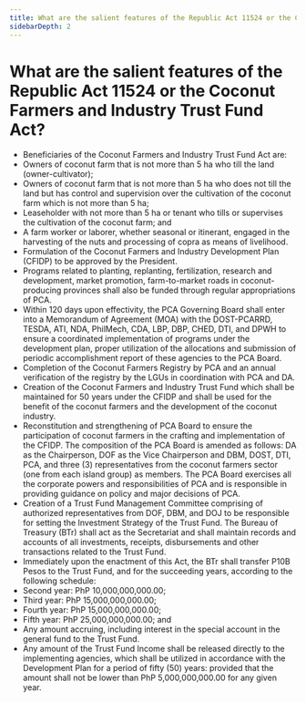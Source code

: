 ```yaml
---
title: What are the salient features of the Republic Act 11524 or the Coconut Farmers and Industry Trust Fund Act?
sidebarDepth: 2
---
```


# What are the salient features of the Republic Act 11524 or the Coconut Farmers and Industry Trust Fund Act?


 - Beneficiaries of the Coconut Farmers and Industry Trust Fund Act are:
 - Owners of coconut farm that is not more than 5 ha who till the land (owner-cultivator);
 - Owners of coconut farm that is not more than 5 ha who does not till the land but has control and supervision over the cultivation of the coconut farm which is not more than 5 ha;
 - Leaseholder with not more than 5 ha or tenant who tills or supervises the cultivation of the coconut farm; and
 - A farm worker or laborer, whether seasonal or itinerant, engaged in the harvesting of the nuts and processing of copra as means of livelihood.
 - Formulation of the Coconut Farmers and Industry Development Plan (CFIDP) to be approved by the President.
 - Programs related to planting, replanting, fertilization, research and development, market promotion, farm-to-market roads in coconut-producing provinces shall also be funded through regular appropriations of PCA.
 - Within 120 days upon effectivity, the PCA Governing Board shall enter into a Memorandum of Agreement (MOA) with the DOST-PCARRD, TESDA, ATI, NDA, PhilMech, CDA, LBP, DBP, CHED, DTI, and DPWH to ensure a coordinated implementation of programs under the development plan, proper utilization of the allocations and submission of periodic accomplishment report of these agencies to the PCA Board.
 - Completion of the Coconut Farmers Registry by PCA and an annual verification of the registry by the LGUs in coordination with PCA and DA.
 - Creation of the Coconut Farmers and Industry Trust Fund which shall be maintained for 50 years under the CFIDP and shall be used for the benefit of the coconut farmers and the development of the coconut industry.
 - Reconstitution and strengthening of PCA Board to ensure the participation of coconut farmers in the crafting and implementation of the CFIDP. The composition of the PCA Board is amended as follows: DA as the Chairperson, DOF as the Vice Chairperson and DBM, DOST, DTI, PCA, and three (3) representatives from the coconut farmers sector (one from each island group) as members. The PCA Board exercises all the corporate powers and responsibilities of PCA and is responsible in providing guidance on policy and major decisions of PCA.
 - Creation of a Trust Fund Management Committee comprising of authorized representatives from DOF, DBM, and DOJ to be responsible for setting the Investment Strategy of the Trust Fund. The Bureau of Treasury (BTr) shall act as the Secretariat and shall maintain records and accounts of all investments, receipts, disbursements and other transactions related to the Trust Fund. 
 - Immediately upon the enactment of this Act, the BTr shall transfer P10B Pesos to the Trust Fund, and for the succeeding years, according to the following schedule:
 - Second year: PhP 10,000,000,000.00;
 - Third year: PhP 15,000,000,000.00;
 - Fourth year: PhP 15,000,000,000.00;
 - Fifth year: PhP 25,000,000,000.00; and 
 - Any amount accruing, including interest in the special account in the general fund to the Trust Fund.
 - Any amount of the Trust Fund Income shall be released directly to the implementing agencies, which shall be utilized in accordance with the Development Plan for a period of fifty (50) years: provided that the amount shall not be lower than PhP 5,000,000,000.00 for any given year.

